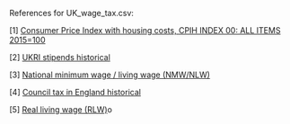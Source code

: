 References for UK_wage_tax.csv:

[1] [Consumer Price Index with housing costs, CPIH INDEX 00: ALL ITEMS 2015=100](https://www.ons.gov.uk/economy/inflationandpriceindices/timeseries/l522/mm23)

[2] [UKRI stipends historical](https://www.uea.ac.uk/research/research-with-us/postgraduate-research/latest-phds-and-research-studentships/postgraduate-research-fees-and-funding/stipends-and-fee-levels)

[3] [National minimum wage / living wage (NMW/NLW)](https://www.gov.uk/government/publications/20-years-of-the-national-minimum-wage)

[4] [Council tax in England historical](https://www.gov.uk/government/statistical-data-sets/live-tables-on-council-tax)

[5] [Real living wage (RLW)](https://www.livingwage.org.uk/what-real-living-wage)o